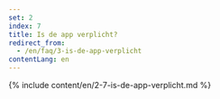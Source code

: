 ```yaml
---
set: 2
index: 7
title: Is de app verplicht?
redirect_from: 
  - /en/faq/3-is-de-app-verplicht
contentLang: en
---
```

{% include content/en/2-7-is-de-app-verplicht.md %}
